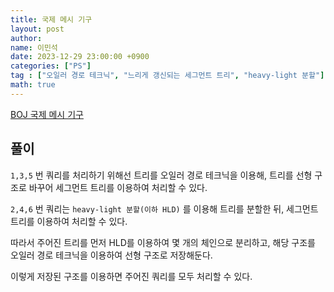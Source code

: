 ```yaml
---
title: 국제 메시 기구
layout: post
author:
name: 이민석
date: 2023-12-29 23:00:00 +0900
categories: ["PS"]
tag : ["오일러 경로 테크닉", "느리게 갱신되는 세그먼트 트리", "heavy-light 분할"]
math: true
---
```


[BOJ 국제 메시 기구](https://www.acmicpc.net/problem/17429)

## 풀이
`1,3,5` 번 쿼리를 처리하기 위해선 트리를 오일러 경로 테크닉을 이용해, 트리를 선형 구조로 바꾸어 세그먼트 트리를 이용하여 처리할 수 있다.

`2,4,6` 번 쿼리는 `heavy-light 분할(이하 HLD)` 를 이용해 트리를 분할한 뒤, 세그먼트 트리를 이용하여 처리할 수 있다.

따라서 주어진 트리를 먼저 HLD를 이용하여 몇 개의 체인으로 분리하고, 해당 구조를 오일러 경로 테크닉을 이용하여 선형 구조로 저장해둔다.

이렇게 저장된 구조를 이용하면 주어진 쿼리를 모두 처리할 수 있다. 
